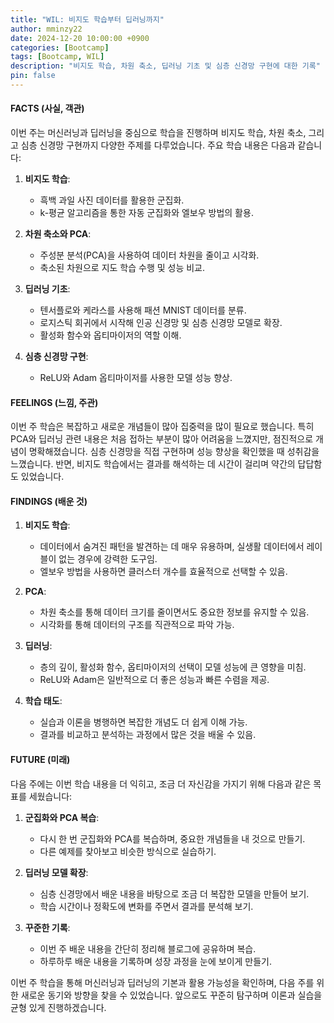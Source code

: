 ```yaml
---
title: "WIL: 비지도 학습부터 딥러닝까지"
author: mminzy22
date: 2024-12-20 10:00:00 +0900
categories: [Bootcamp]
tags: [Bootcamp, WIL]
description: "비지도 학습, 차원 축소, 딥러닝 기초 및 심층 신경망 구현에 대한 기록"
pin: false
---
```




#### FACTS (사실, 객관)
이번 주는 머신러닝과 딥러닝을 중심으로 학습을 진행하며 비지도 학습, 차원 축소, 그리고 심층 신경망 구현까지 다양한 주제를 다루었습니다. 주요 학습 내용은 다음과 같습니다:

1. **비지도 학습**:
   - 흑백 과일 사진 데이터를 활용한 군집화.
   - k-평균 알고리즘을 통한 자동 군집화와 엘보우 방법의 활용.

2. **차원 축소와 PCA**:
   - 주성분 분석(PCA)을 사용하여 데이터 차원을 줄이고 시각화.
   - 축소된 차원으로 지도 학습 수행 및 성능 비교.

3. **딥러닝 기초**:
   - 텐서플로와 케라스를 사용해 패션 MNIST 데이터를 분류.
   - 로지스틱 회귀에서 시작해 인공 신경망 및 심층 신경망 모델로 확장.
   - 활성화 함수와 옵티마이저의 역할 이해.

4. **심층 신경망 구현**:
   - ReLU와 Adam 옵티마이저를 사용한 모델 성능 향상.


#### FEELINGS (느낌, 주관)
이번 주 학습은 복잡하고 새로운 개념들이 많아 집중력을 많이 필요로 했습니다. 특히 PCA와 딥러닝 관련 내용은 처음 접하는 부분이 많아 어려움을 느꼈지만, 점진적으로 개념이 명확해졌습니다. 심층 신경망을 직접 구현하며 성능 향상을 확인했을 때 성취감을 느꼈습니다. 반면, 비지도 학습에서는 결과를 해석하는 데 시간이 걸리며 약간의 답답함도 있었습니다.


#### FINDINGS (배운 것)
1. **비지도 학습**:
   - 데이터에서 숨겨진 패턴을 발견하는 데 매우 유용하며, 실생활 데이터에서 레이블이 없는 경우에 강력한 도구임.
   - 엘보우 방법을 사용하면 클러스터 개수를 효율적으로 선택할 수 있음.

2. **PCA**:
   - 차원 축소를 통해 데이터 크기를 줄이면서도 중요한 정보를 유지할 수 있음.
   - 시각화를 통해 데이터의 구조를 직관적으로 파악 가능.

3. **딥러닝**:
   - 층의 깊이, 활성화 함수, 옵티마이저의 선택이 모델 성능에 큰 영향을 미침.
   - ReLU와 Adam은 일반적으로 더 좋은 성능과 빠른 수렴을 제공.

4. **학습 태도**:
   - 실습과 이론을 병행하면 복잡한 개념도 더 쉽게 이해 가능.
   - 결과를 비교하고 분석하는 과정에서 많은 것을 배울 수 있음.


#### FUTURE (미래)
다음 주에는 이번 학습 내용을 더 익히고, 조금 더 자신감을 가지기 위해 다음과 같은 목표를 세웠습니다:

1. **군집화와 PCA 복습**:
   - 다시 한 번 군집화와 PCA를 복습하며, 중요한 개념들을 내 것으로 만들기.
   - 다른 예제를 찾아보고 비슷한 방식으로 실습하기.

2. **딥러닝 모델 확장**:
   - 심층 신경망에서 배운 내용을 바탕으로 조금 더 복잡한 모델을 만들어 보기.
   - 학습 시간이나 정확도에 변화를 주면서 결과를 분석해 보기.

3. **꾸준한 기록**:
   - 이번 주 배운 내용을 간단히 정리해 블로그에 공유하며 복습.
   - 하루하루 배운 내용을 기록하며 성장 과정을 눈에 보이게 만들기.


이번 주 학습을 통해 머신러닝과 딥러닝의 기본과 활용 가능성을 확인하며, 다음 주를 위한 새로운 동기와 방향을 찾을 수 있었습니다. 앞으로도 꾸준히 탐구하며 이론과 실습을 균형 있게 진행하겠습니다.